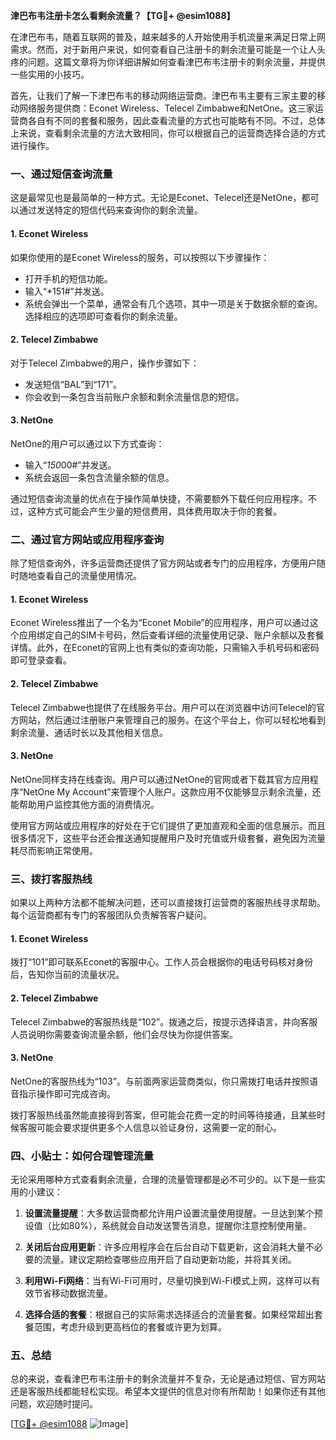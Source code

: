 **津巴布韦注册卡怎么看剩余流量？【TG💪+ @esim1088】**

在津巴布韦，随着互联网的普及，越来越多的人开始使用手机流量来满足日常上网需求。然而，对于新用户来说，如何查看自己注册卡的剩余流量可能是一个让人头疼的问题。这篇文章将为你详细讲解如何查看津巴布韦注册卡的剩余流量，并提供一些实用的小技巧。

首先，让我们了解一下津巴布韦的移动网络运营商。津巴布韦主要有三家主要的移动网络服务提供商：Econet Wireless、Telecel Zimbabwe和NetOne。这三家运营商各自有不同的套餐和服务，因此查看流量的方式也可能略有不同。不过，总体上来说，查看剩余流量的方法大致相同，你可以根据自己的运营商选择合适的方式进行操作。

### **一、通过短信查询流量**

这是最常见也是最简单的一种方式。无论是Econet、Telecel还是NetOne，都可以通过发送特定的短信代码来查询你的剩余流量。

#### **1. Econet Wireless**
如果你使用的是Econet Wireless的服务，可以按照以下步骤操作：
- 打开手机的短信功能。
- 输入“*151#”并发送。
- 系统会弹出一个菜单，通常会有几个选项，其中一项是关于数据余额的查询。选择相应的选项即可查看你的剩余流量。

#### **2. Telecel Zimbabwe**
对于Telecel Zimbabwe的用户，操作步骤如下：
- 发送短信“BAL”到“171”。
- 你会收到一条包含当前账户余额和剩余流量信息的短信。

#### **3. NetOne**
NetOne的用户可以通过以下方式查询：
- 输入“*150*00#”并发送。
- 系统会返回一条包含流量余额的信息。

通过短信查询流量的优点在于操作简单快捷，不需要额外下载任何应用程序。不过，这种方式可能会产生少量的短信费用，具体费用取决于你的套餐。

### **二、通过官方网站或应用程序查询**

除了短信查询外，许多运营商还提供了官方网站或者专门的应用程序，方便用户随时随地查看自己的流量使用情况。

#### **1. Econet Wireless**
Econet Wireless推出了一个名为“Econet Mobile”的应用程序，用户可以通过这个应用绑定自己的SIM卡号码，然后查看详细的流量使用记录、账户余额以及套餐详情。此外，在Econet的官网上也有类似的查询功能，只需输入手机号码和密码即可登录查看。

#### **2. Telecel Zimbabwe**
Telecel Zimbabwe也提供了在线服务平台。用户可以在浏览器中访问Telecel的官方网站，然后通过注册账户来管理自己的服务。在这个平台上，你可以轻松地看到剩余流量、通话时长以及其他相关信息。

#### **3. NetOne**
NetOne同样支持在线查询。用户可以通过NetOne的官网或者下载其官方应用程序“NetOne My Account”来管理个人账户。这款应用不仅能够显示剩余流量，还能帮助用户监控其他方面的消费情况。

使用官方网站或应用程序的好处在于它们提供了更加直观和全面的信息展示。而且很多情况下，这些平台还会推送通知提醒用户及时充值或升级套餐，避免因为流量耗尽而影响正常使用。

### **三、拨打客服热线**

如果以上两种方法都不能解决问题，还可以直接拨打运营商的客服热线寻求帮助。每个运营商都有专门的客服团队负责解答客户疑问。

#### **1. Econet Wireless**
拨打“101”即可联系Econet的客服中心。工作人员会根据你的电话号码核对身份后，告知你当前的流量状况。

#### **2. Telecel Zimbabwe**
Telecel Zimbabwe的客服热线是“102”。拨通之后，按提示选择语言，并向客服人员说明你需要查询流量余额，他们会尽快为你提供答案。

#### **3. NetOne**
NetOne的客服热线为“103”。与前面两家运营商类似，你只需拨打电话并按照语音指示操作即可完成咨询。

拨打客服热线虽然能直接得到答案，但可能会花费一定的时间等待接通，且某些时候客服可能会要求提供更多个人信息以验证身份，这需要一定的耐心。

### **四、小贴士：如何合理管理流量**

无论采用哪种方式查看剩余流量，合理的流量管理都是必不可少的。以下是一些实用的小建议：

1. **设置流量提醒**：大多数运营商都允许用户设置流量使用提醒。一旦达到某个预设值（比如80%），系统就会自动发送警告消息，提醒你注意控制使用量。
   
2. **关闭后台应用更新**：许多应用程序会在后台自动下载更新，这会消耗大量不必要的流量。建议定期检查哪些应用开启了自动更新功能，并将其关闭。

3. **利用Wi-Fi网络**：当有Wi-Fi可用时，尽量切换到Wi-Fi模式上网，这样可以有效节省移动数据流量。

4. **选择合适的套餐**：根据自己的实际需求选择适合的流量套餐。如果经常超出套餐范围，考虑升级到更高档位的套餐或许更为划算。

### **五、总结**

总的来说，查看津巴布韦注册卡的剩余流量并不复杂，无论是通过短信、官方网站还是客服热线都能轻松实现。希望本文提供的信息对你有所帮助！如果你还有其他问题，欢迎随时提问。

[[TG💪+ @esim1088](https://t.me/s/esim1088) ![Image](https://i.postimg.cc/4NQfJmqS/Snipaste-2025-05-13-00-14-12.png)]